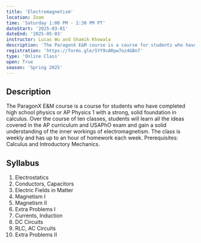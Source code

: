 ```yaml
---
title: 'Electromagnetism'
location: Zoom
time: 'Saturday 1:00 PM - 2:30 PM PT'
dateStart: '2025-03-01'
dateEnd: '2025-05-03'
instructor: Lucas Wu and Shamik Khowala
description: 'The ParagonX E&M course is a course for students who have completed high school physics or AP Physics 1 with a strong, solid foundation in calculus. Over the course of ten classes, students will learn all the ideas covered in the AP curriculum and USAPhO exam and gain a solid understanding of the inner workings of electromagnetism.'
registration: 'https://forms.gle/SYY9cARpw7oz4GBn7'
type: 'Online Class'
open: True
season: 'Spring 2025'
---
```


## Description

The ParagonX E&M course is a course for students who have completed high school physics or AP Physics 1 with a strong, solid foundation in calculus. Over the course of ten classes, students will learn all the ideas covered in the AP curriculum and USAPhO exam and gain a solid understanding of the inner workings of electromagnetism. The class is weekly and has up to an hour of homework each week. Prerequisites: Calculus and Introductory Mechanics.

## Syllabus

1. Electrostatics
2. Conductors, Capacitors
3. Electric Fields in Matter
4. Magnetism I
5. Magnetism II
6. Extra Problems I
7. Currents, Induction
8. DC Circuits
9. RLC, AC Circuits
10. Extra Problems II

